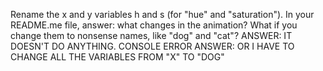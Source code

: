 Rename the x and y variables h and s (for "hue" and "saturation"). In your README.me file, answer: what changes in the animation? What if you change them to nonsense names, like "dog" and "cat"?
ANSWER: IT DOESN'T DO ANYTHING. CONSOLE ERROR
ANSWER: OR I HAVE TO CHANGE ALL THE VARIABLES FROM "X" TO "DOG"
